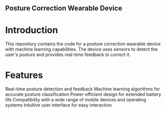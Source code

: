 ## Posture Correction Wearable Device
# Introduction
This repository contains the code for a posture correction wearable device with machine learning capabilities. The device uses sensors to detect the user's posture and provides real-time feedback to correct it.

# Features
Real-time posture detection and feedback
Machine learning algorithms for accurate posture classification
Power-efficient design for extended battery life
Compatibility with a wide range of mobile devices and operating systems
Intuitive user interface for easy interaction
